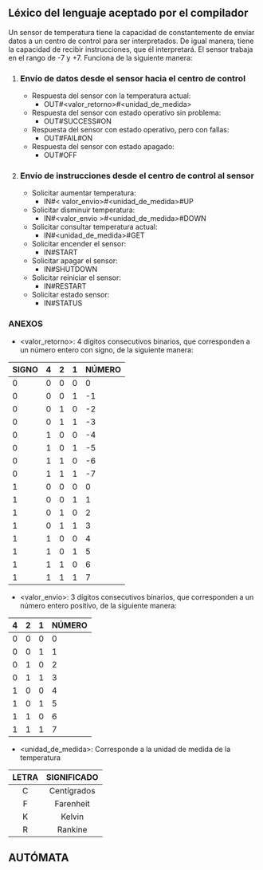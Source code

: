 ## Léxico del lenguaje aceptado por el compilador 

Un sensor de temperatura tiene la capacidad de constantemente de enviar datos a un centro de control para ser interpretados. De igual manera, tiene la capacidad de recibir instrucciones, que él interpretará. El sensor trabaja en el rango de -7 y +7. Funciona de la siguiente manera:

1. ### Envío de datos desde el sensor hacia el centro de control
    - Respuesta del sensor con la temperatura actual:
        - OUT#<valor_retorno>#<unidad_de_medida>
    - Respuesta del sensor con estado operativo sin problema:
        - OUT#SUCCESS#ON
    - Respuesta del sensor con estado operativo, pero con fallas:
        - OUT#FAIL#ON
    - Respuesta del sensor con estado apagado:
        - OUT#OFF

2. ### Envío de instrucciones desde el centro de control al sensor
    - Solicitar aumentar temperatura:
        - IN#< valor_envio>#<unidad_de_medida>#UP
    - Solicitar disminuir temperatura:
        - IN#<valor_envio >#<unidad_de_medida>#DOWN
    - Solicitar consultar temperatura actual:
        - IN#<unidad_de_medida>#GET 
    - Solicitar encender el sensor:
        - IN#START
    - Solicitar apagar el sensor:
        - IN#SHUTDOWN
    - Solicitar reiniciar el sensor:
        - IN#RESTART
    - Solicitar estado sensor:
        - IN#STATUS


### ANEXOS

* <valor_retorno>:  4 dígitos consecutivos binarios, que corresponden a un número entero con signo, de la siguiente manera:

|SIGNO|4|2|1| NÚMERO
|----------|:-----------:|:------:|:----:|:----|
|0|0|0|0|0|
|0|0|0|1|-1|
|0|0|1|0|-2|
|0|0|1|1|-3|
|0|1|0|0|-4|
|0|1|0|1|-5|
|0|1|1|0|-6|
|0|1|1|1|-7|
|1|0|0|0|0|
|1|0|0|1|1|
|1|0|1|0|2|
|1|0|1|1|3|
|1|1|0|0|4|
|1|1|0|1|5|
|1|1|1|0|6|
|1|1|1|1|7|

* <valor_envio>: 3 dígitos consecutivos binarios, que corresponden a un número entero positivo, de la siguiente manera:

|4|2|1| NÚMERO
|:-----------:|:------:|:----:|:----|
|0|0|0|0|
|0|0|1|1|
|0|1|0|2|
|0|1|1|3|
|1|0|0|4|
|1|0|1|5|
|1|1|0|6|
|1|1|1|7|

* <unidad_de_medida>: Corresponde a la unidad de medida de la temperatura

|LETRA|SIGNIFICADO|
|:-----------:|:------:|
|C|Centígrados|
|F|Farenheit|
|K|Kelvin|
|R|Rankine|




## AUTÓMATA


